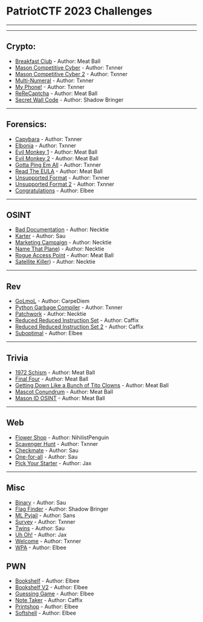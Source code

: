 # PatriotCTF 2023 Challenges

* * *

* * * 

## Crypto:
- [Breakfast Club](Crypto/Breakfast%20Club) - Author: Meat Ball
- [Mason Competitive Cyber](Crypto/MasonCompetitiveCyber) - Author: Txnner
- [Mason Competitive Cyber 2](Crypto/MasonCompetitiveCyber2) - Author: Txnner
- [Multi-Numeral](Crypto/Multi-Numeral) - Author: Txnner
- [My Phone!](Crypto/My%20Phone!) - Author: Txnner
- [ReReCaptcha](Crypto/ReReCaptcha) - Author: Meat Ball
- [Secret Wall Code](Crypto/Secret%20Wall%20Code) - Author: Shadow Bringer

* * *

## Forensics:
- [Capybara](Forensics/Capybara) - Author: Txnner
- [Elbonia](Forensics/Elbonia) - Author: Txnner
- [Evil Monkey 1](Forensics/Evil%20Monkey%201) - Author: Meat Ball
- [Evil Monkey 2](Forensics/Evil%20Monkey%202) - Author: Meat Ball
- [Gotta Ping Em All](Forensics/GottaPingEmAll) - Author: Txnner
- [Read The EULA](Forensics/ReadTheEULA) - Author: Meat Ball
- [Unsupported Format](Forensics/Unsupported%20Format) - Author: Txnner
- [Unsupported Format 2](Forensics/Unsupported%20Format%202) - Author: Txnner
- [Congratulations](Forensics/congratulations) - Author: Elbee

* * *

## OSINT
- [Bad Documentation](OSINT/Bad%20Documentation) - Author: Necktie
- [Karter](OSINT/Karter) - Author: Sau
- [Marketing Campaign](OSINT/Marketing%20Campaign) - Author: Necktie
- [Name That Plane](OSINT/Name%20that%20Plane)) - Author: Necktie
- [Rogue Access Point](OSINT/Rogue%20Access%20Point) - Author: Meat Ball
- [Satellite Killer](OSINT/Satellite%20Killer)) - Author: Necktie

* * *

## Rev
- [GoLmoL](Rev/GoLmoL) - Author: CarpeDiem
- [Python Garbage Compiler](Rev/PythonGarbageCompiler) - Author: Txnner
- [Patchwork](Rev/patchwork) - Author: Necktie
- [Reduced Reduced Instruction Set](Rev/reduced_reduced_instruction_set) - Author: Caffix
- [Reduced Reduced Instruction Set 2](Rev/reduced_reduced_instruction_set_2) - Author: Caffix
- [Suboptimal](Rev/Suboptimal) - Author: Elbee

* * *

## Trivia
- [1972 Schism](Trivia/1972%20Schism) - Author: Meat Ball
- [Final Four](Trivia/Final%20Four) - Author: Meat Ball
- [Getting Down Like a Bunch of Tito Clowns](Trivia/Getting%20Down%20Like%20a%20Bunch%20of%20Tito%20Clowns) - Author: Meat Ball
- [Mascot Conundrum](Trivia/Mascot%20Conundrum) - Author: Meat Ball
- [Mason ID OSINT](Trivia/Mason%20ID%20OSINT) - Author: Meat Ball

* * *

## Web
- [Flower Shop](Web/FlowerShop) - Author: NihilistPenguin
- [Scavenger Hunt](Web/ScavengerHunt) - Author: Txnner
- [Checkmate](Web/checkmate) - Author: Sau
- [One-for-all](Web/one-for-all) - Author: Sau
- [Pick Your Starter](Web/pickyourstarter) - Author: Jax

* * *

## Misc
- [Binary](misc/Binary) - Author: Sau
- [Flag Finder](misc/FlagFinder) - Author: Shadow Bringer
- [ML Pyjail](misc/ML%20Pyjail) - Author: Sans
- [Survey](misc/Survey) - Author: Txnner
- [Twins](misc/Twins) - Author: Sau
- [Uh Oh!](misc/Uh%20Oh!) - Author: Jax
- [Welcome](misc/Welcome) - Author: Txnner
- [WPA](misc/wpa) - Author: Elbee

## PWN
- [Bookshelf](pwn/bookshelf) - Author: Elbee
- [Bookshelf V2](pwn/bookshelfv2) - Author: Elbee
- [Guessing Game](pwn/guessinggame) - Author: Elbee
- [Note Taker](pwn/note_taker) - Author: Caffix
- [Printshop](pwn/printshop) - Author: Elbee
- [Softshell](pwn/softshell) - Author: Elbee









